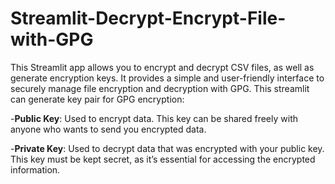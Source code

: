 # Streamlit-Decrypt-Encrypt-File-with-GPG

This Streamlit app allows you to encrypt and decrypt CSV files, as well as generate encryption keys. It provides a simple and user-friendly interface to securely manage file encryption and decryption with GPG. This streamlit can generate key pair for GPG encryption:

-**Public Key**: Used to encrypt data. This key can be shared freely with anyone who wants to send you encrypted data.

-**Private Key**: Used to decrypt data that was encrypted with your public key. This key must be kept secret, as it’s essential for accessing the encrypted information.
